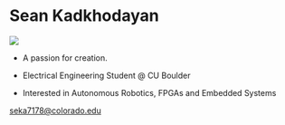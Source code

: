 <h1>Sean Kadkhodayan</h1>

<p> <img src="https://github-readme-stats.vercel.app/api/top-langs/?username=SeanK27&layout=compact&size_weight=0.5&count_weight=1&hide=makefile"> </p>

- A passion for creation.

- Electrical Engineering Student @ CU Boulder

- Interested in Autonomous Robotics, FPGAs and Embedded Systems

seka7178@colorado.edu
